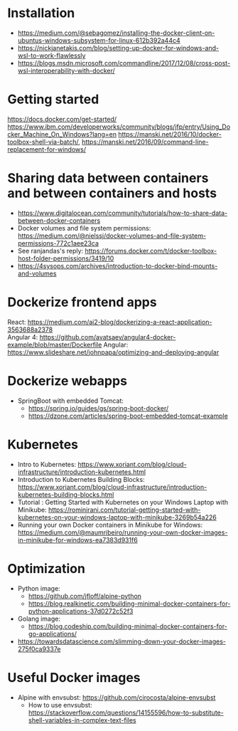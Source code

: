 # Installation
- https://medium.com/@sebagomez/installing-the-docker-client-on-ubuntus-windows-subsystem-for-linux-612b392a44c4
- https://nickjanetakis.com/blog/setting-up-docker-for-windows-and-wsl-to-work-flawlessly
- https://blogs.msdn.microsoft.com/commandline/2017/12/08/cross-post-wsl-interoperability-with-docker/

# Getting started
https://docs.docker.com/get-started/
https://www.ibm.com/developerworks/community/blogs/jfp/entry/Using_Docker_Machine_On_Windows?lang=en
https://manski.net/2016/10/docker-toolbox-shell-via-batch/, https://manski.net/2016/09/command-line-replacement-for-windows/

# Sharing data between containers and between containers and hosts
- https://www.digitalocean.com/community/tutorials/how-to-share-data-between-docker-containers
- Docker volumes and file system permissions: https://medium.com/@nielssj/docker-volumes-and-file-system-permissions-772c1aee23ca
- See ranjandas's reply: https://forums.docker.com/t/docker-toolbox-host-folder-permissions/3419/10
- https://4sysops.com/archives/introduction-to-docker-bind-mounts-and-volumes

# Dockerize frontend apps
React: https://medium.com/ai2-blog/dockerizing-a-react-application-3563688a2378 \
Angular 4: https://github.com/avatsaev/angular4-docker-example/blob/master/Dockerfile
Angular: https://www.slideshare.net/johnpapa/optimizing-and-deploying-angular

# Dockerize webapps
- SpringBoot with embedded Tomcat:
    + https://spring.io/guides/gs/spring-boot-docker/
    + https://dzone.com/articles/spring-boot-embedded-tomcat-example

# Kubernetes
- Intro to Kubernetes: https://www.xoriant.com/blog/cloud-infrastructure/introduction-kubernetes.html
- Introduction to Kubernetes Building Blocks: https://www.xoriant.com/blog/cloud-infrastructure/introduction-kubernetes-building-blocks.html
- Tutorial : Getting Started with Kubernetes on your Windows Laptop with Minikube: https://rominirani.com/tutorial-getting-started-with-kubernetes-on-your-windows-laptop-with-minikube-3269b54a226
- Running your own Docker containers in Minikube for Windows: https://medium.com/@maumribeiro/running-your-own-docker-images-in-minikube-for-windows-ea7383d931f6

# Optimization
- Python image: 
    + https://github.com/jfloff/alpine-python
    + https://blog.realkinetic.com/building-minimal-docker-containers-for-python-applications-37d0272c52f3
- Golang image:
    + https://blog.codeship.com/building-minimal-docker-containers-for-go-applications/
- https://towardsdatascience.com/slimming-down-your-docker-images-275f0ca9337e

# Useful Docker images
- Alpine with envsubst: https://github.com/cirocosta/alpine-envsubst
    + How to use envsubst: https://stackoverflow.com/questions/14155596/how-to-substitute-shell-variables-in-complex-text-files
